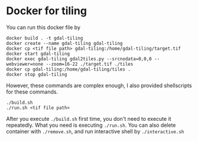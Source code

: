 # Docker for tiling

You can run this docker file by

``` shell
docker build . -t gdal-tiling
docker create --name gdal-tiling gdal-tiling
docker cp <tif file path> gdal-tiling:/home/gdal-tiling/target.tif
docker start gdal-tiling
docker exec gdal-tiling gdal2tiles.py --srcnodata=0,0,0 --webviewer=none --zoom=16-22 ./target.tif ./tiles
docker cp gdal-tiling:/home/gdal-tiling/tiles .
docker stop gdal-tiling
```

However, these commands are complex enough, I also provided shellscripts for these commands.

``` shell
./build.sh
./run.sh <tif file path>
```

After you execute `./build.sh` first time, you don't need to execute it repeatedly. What you need is executing `./run.sh`. You can also delete container with `./remove.sh`, and run interactive shell by `./interactive.sh`
